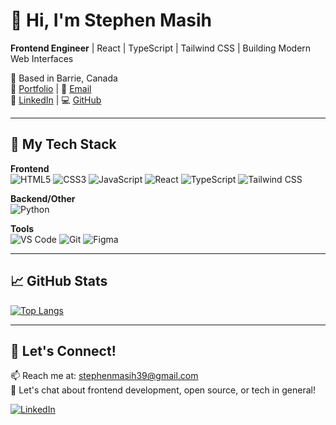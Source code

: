 # 👋 Hi, I'm Stephen Masih 

**Frontend Engineer** | React | TypeScript | Tailwind CSS | Building Modern Web Interfaces

📍 Based in Barrie, Canada  
🔗 [Portfolio](https://stephencode.netlify.app) | 📧 [Email](mailto:stephenmasih39@gmail.com)  
💼 [LinkedIn](https://linkedin.com/in/stephen-masih-47895321b) | 💻 [GitHub](https://github.com/stephenmasih41)

---

## 🚀 My Tech Stack

**Frontend**  
![HTML5](https://img.shields.io/badge/HTML5-E34F26?style=for-the-badge&logo=html5&logoColor=white)
![CSS3](https://img.shields.io/badge/CSS3-1572B6?style=for-the-badge&logo=css3&logoColor=white)
![JavaScript](https://img.shields.io/badge/JavaScript-F7DF1E?style=for-the-badge&logo=javascript&logoColor=black)
![React](https://img.shields.io/badge/React-20232A?style=for-the-badge&logo=react&logoColor=61DAFB)
![TypeScript](https://img.shields.io/badge/TypeScript-007ACC?style=for-the-badge&logo=typescript&logoColor=white)
![Tailwind CSS](https://img.shields.io/badge/Tailwind_CSS-38B2AC?style=for-the-badge&logo=tailwind-css&logoColor=white)

**Backend/Other**  
![Python](https://img.shields.io/badge/Python-3776AB?style=for-the-badge&logo=python&logoColor=white)

**Tools**  
![VS Code](https://img.shields.io/badge/VS_Code-007ACC?style=for-the-badge&logo=visual-studio-code&logoColor=white)
![Git](https://img.shields.io/badge/GIT-E44C30?style=for-the-badge&logo=git&logoColor=white)
![Figma](https://img.shields.io/badge/Figma-F24E1E?style=for-the-badge&logo=figma&logoColor=white)


---


## 📈 GitHub Stats
[![Top Langs](https://github-readme-stats.vercel.app/api/top-langs/?username=stephenmasih41&layout=compact)](https://github.com/stephenmasih41)

---

## 🤝 Let's Connect!

📫 Reach me at: stephenmasih39@gmail.com  
💬 Let's chat about frontend development, open source, or tech in general!

[![LinkedIn](https://img.shields.io/badge/LinkedIn-0077B5?style=for-the-badge&logo=linkedin&logoColor=white)](https://linkedin.com/in/stephen-masih-47895321b)
